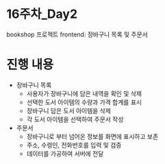 # 16주차_Day2
bookshop 프로젝트 frontend: 장바구니 목록 및 주문서

# 진행 내용
- 장바구니 목록
  - 사용자가 장바구니에 담은 내역을 확인 및 삭제
  - 선택한 도서 아이템의 수량과 가격 합계를 표시
  - 장바구니 담은 도서 아이템을 삭제
  - 각 도서 아이템을 선택하여 주문서 작성
- 주문서
  - 장바구니로 부터 넘어온 정보를 화면에 표시하고 보존
  - 주소, 수령인, 전화번호를 입력 및 검증
  - 데이터를 가공하여 서버에 전달

